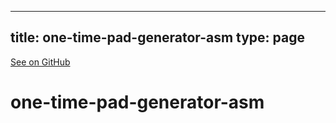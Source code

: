 
---
title: one-time-pad-generator-asm
type: page
---

[See on GitHub](https://github.com/jakeroggenbuck/one-time-pad-generator-asm/)

# one-time-pad-generator-asm
